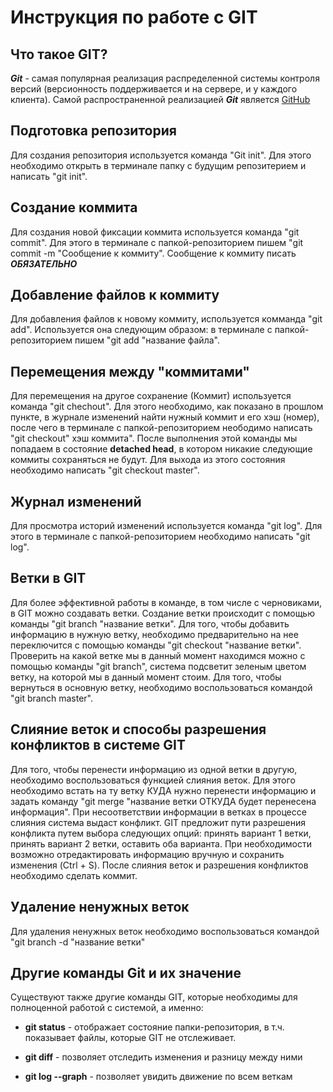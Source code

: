 # Инструкция по работе с GIT

## Что такое GIT? 
***Git*** - самая популярная реализация распределенной системы контроля версий (версионность поддерживается и на сервере, и у каждого клиента). Самой распространенной реализацией ***Git*** является [GitHub](https://github.com)

## Подготовка репозитория
Для создания репозитория используется команда "Git init". Для этого необходимо открыть в терминале папку с будущим репозитерием и написать "git init".

## Создание коммита
Для создания новой фиксации коммита используется команда "git commit". Для этого в терминале с папкой-репозиторием пишем "git commit -m "Сообщение к коммиту". Сообщение к коммиту писать ***ОБЯЗАТЕЛЬНО***

## Добавление файлов к коммиту
Для добавления файлов к новому коммиту, используется комманда "git add". Используется она следующим образом: в терминале с папкой-репозиторием пишем "git add "название файла".

## Перемещения между "коммитами"
Для перемещения на другое сохранение (Коммит) используется команда "git chechout". Для этого необходимо, как показано в прошлом пункте, в журнале изменений найти нужный коммит и его хэш (номер), после чего в терминале с папкой-репозиторием неободимо написать "git checkout" хэш коммита". После выполнения этой команды мы попадаем в состояние **detached head**, в котором никакие следующие коммиты сохраняться не будут. Для выхода из этого состояния необходимо написать "git checkout master".

## Журнал изменений
Для просмотра историй изменений используется команда "git log". Для этого в терминале с папкой-репозиторием необходимо написать "git log".


## Ветки в GIT
Для более эффективной работы в команде, в том числе с черновиками, в GIT можно создавать ветки. 
Создание ветки происходит с помощью команды "git branch "название ветки". Для того, чтобы добавить информацию в нужную ветку, необходимо предварительно на нее переключится с помощью команды "git checkout "название ветки". Проверить на какой ветке мы в данный момент находимся можно с помощью команды "git branch", система подсветит зеленым цветом ветку, на которой мы в данный момент стоим. Для того, чтобы вернуться в основную ветку, необходимо воспользоваться командой "git branch master".


## Слияние веток и способы разрешения конфликтов в системе GIT
Для того, чтобы перенести информацию из одной ветки в другую, необходимо воспользоваться функцией слияния веток. Для этого необходимо встать на ту ветку КУДА нужно перенести информацию и задать команду "git merge "название ветки ОТКУДА будет перенесена информация". При несоответствии информации в ветках в процессе слияния система выдаст конфликт. GIT предложит пути разрешения конфликта путем выбора следующих опций: принять вариант 1 ветки, принять вариант 2 ветки, оставить оба варианта. При необходимости возможно отредактировать информацию вручную и сохранить изменения (Ctrl + S). После слияния веток и разрешения конфликтов необходимо сделать коммит. 

## Удаление ненужных веток
Для удаления ненужных веток необходимо воспользоваться командой "git branch -d "название ветки"

## Другие команды Git и их значение
Существуют также другие команды GIT, которые необходимы для полноценной работой с системой, а именно:

- **git status** - отображает состояние папки-репозитория, в т.ч. показывает файлы, которые GIT не отслеживает.

- **git diff** - позволяет отследить изменения и разницу между ними

- **git log --graph** - позволяет увидить движение по всем веткам 

